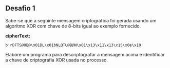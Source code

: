 ## Desafio 1
Sabe-se que a seguinte mensagem criptográfica foi gerada usando um algoritmo XOR com chave de 8-bits igual ao exemplo fornecido.

**cipherText:** 
```
b'rDFTS@OB@\x01DL\x01bNLQTU@B@N\x01\x13\x11\x13\x15\x0e\x10'
```

Elabore um programa para descriptografar a mensagem acima e identificar a chave de criptografia XOR usada no processo.
